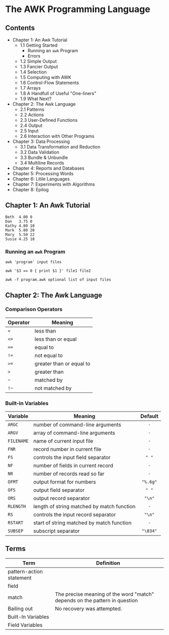 # The AWK Programming Language

## Contents

- Chapter 1: An Awk Tutorial
  - 1.1 Getting Started
    - Running an `awk` Program
    - Errors
  - 1.2 Simple Output
  - 1.3 Fancier Output
  - 1.4 Selection
  - 1.5 Computing with AWK
  - 1.6 Control-Flow Statements
  - 1.7 Arrays
  - 1.8 A Handfull of Useful "One-liners"
  - 1.9 What Next?
- Chapter 2: The Awk Language
  - 2.1 Patterns
  - 2.2 Actions
  - 2.3 User-Defined Functions
  - 2.4 Output
  - 2.5 Input
  - 2.6 Interaction with Other Programs
- Chapter 3: Data Processing
  - 3.1 Data Transformation and Reduction
  - 3.2 Data Validation
  - 3.3 Bundle & Unbundle
  - 3.4 Multiline Records
- Chapter 4: Reports and Databases
- Chapter 5: Processing Words
- Chapter 6: Litile Languages
- Chapter 7: Experiments with Algorithms
- Chapter 8: Epilog





## Chapter 1: An Awk Tutorial

```
Beth  4.00 0
Dan   3.75 0
Kathy 4.00 10
Mark  5.00 20
Mary  5.50 22
Susie 4.25 18
```

### Running an `awk` Program

```shell
awk 'program' input files

awk '$3 == 0 { print $1 }' file1 file2

awk -f program.awk optional list of input files
```

## Chapter 2: The Awk Language

### Comparison Operators

| Operator |         Meaning          |
| -------- | ------------------------ |
| `<`      | less than                |
| `<=`     | less than or equal       |
| `==`     | equal to                 |
| `!=`     | not equal to             |
| `>=`     | greater than or equal to |
| `>`      | greater than             |
| `~`      | matched by               |
| `!~`     | not matched by           |

### Built-in Variables

|  Variable  |                  Meaning                   | Default  |
| ---------- | ------------------------------------------ | :------: |
| `ARGC`     | number of command-line arguments           |   `-`    |
| `ARGV`     | array of command-line arguments            |   `-`    |
| `FILENAME` | name of current input file                 |   `-`    |
| `FNR`      | record number in current file              |   `-`    |
| `FS`       | controls the input field separator         |  `" "`   |
| `NF`       | number of fields in current record         |   `-`    |
| `NR`       | number of records read so far              |   `-`    |
| `OFMT`     | output format for numbers                  | `"%.6g"` |
| `OFS`      | output field separator                     |  `" "`   |
| `ORS`      | output record separator                    |  `"\n"`  |
| `RLENGTH`  | length of string matched by match function |   `-`    |
| `RS`       | controls the input record separator        |  `"\n"`  |
| `RSTART`   | start of string matched by match function  |   `-`    |
| `SUBSEP`   | subscript separator                        | `"\034"` |


## Terms

|           Term           |                                 Definition                                 |
| ------------------------ | -------------------------------------------------------------------------- |
| pattern-action statement |                                                                            |
| field                    |                                                                            |
| match                    | The precise meaning of the word "match" depends on the pattern in question |
| Bailing out              | No recovery was attempted.                                                 |
| Built-In Variables       |                                                                            |
| Field Variables          |                                                                            |
